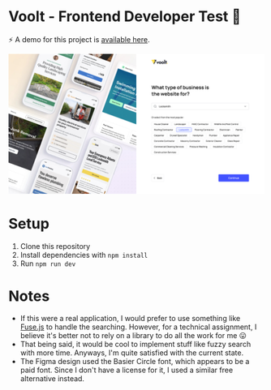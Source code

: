# Voolt - Frontend Developer Test 📲

⚡ A demo for this project is [available here](https://voolt.doceazedo.com).

![](screenshot.jpg)

# Setup

1. Clone this repository
2. Install dependencies with `npm install`
3. Run `npm run dev`

# Notes

- If this were a real application, I would prefer to use something like [Fuse.js](https://www.fusejs.io) to handle the searching. However, for a technical assignment, I believe it's better not to rely on a library to do all the work for me 😛
- That being said, it would be cool to implement stuff like fuzzy search with more time. Anyways, I'm quite satisfied with the current state.
- The Figma design used the Basier Circle font, which appears to be a paid font. Since I don't have a license for it, I used a similar free alternative instead.
